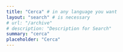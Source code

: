 ```yaml
---
title: "Cerca" # in any language you want
layout: "search" # is necessary
# url: "/archive"
# description: "Description for Search"
summary: "cerca"
placeholder: "Cerca"
---
```

